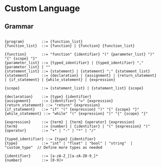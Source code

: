 # Custom Language 

## Grammar

<pre><code>
{program}        ::= {function_list}
{function_list}  ::= {function} | {function} {function_list}

{function}       ::= "function" {identifier} "(" {parameter_list} ")" "{" {scope} "}"
{parameter_list} ::= {typed_identifier} | {typed_identifier} "," {parameter_list} | ""
{statement_list} ::= {statement} | {statement} ";" {statement_list}
{statement}      ::= {declaration} | {assignment} | {return_statement} | {if_statement} | {while_statement} | {expression}

{scope}          ::= {statement_list} | {statement_list} {scope}

{declaration}    ::= {type} {identifier}
{assignment}     ::= {identifier} "=" {expression}
{return_statement} ::= "return" {expression}
{if_statement}   ::= "if" "(" {expression} ")" "{" {scope} "}"
{while_statement} ::= "while" "(" {expression} ")" "{" {scope} "}"

{expression}     ::= {term} | {term} {operator} {expression}
{term}           ::= {number} | {identifier} | "(" {expression} ")"
{operator}       ::= "+" | "-" | "*" | "/"

{typed_identifier} ::= {type} {identifier}
{type}           ::= "int" | "float" | "bool" | "string"  | "custom_type"  // Define more types as needed

{identifier}     ::= [a-zA-Z_][a-zA-Z0-9_]*
{number}         ::= [0-9]+

</code></pre>



